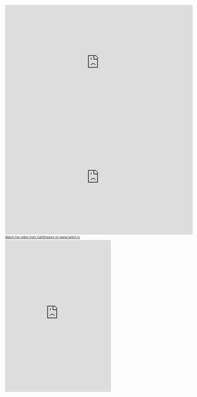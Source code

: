 <iframe src="https://clips.twitch.tv/embed?clip=FancyFineStarlingKappaPride" frameborder="0" allowfullscreen="true" height="378" width="620"></iframe>

<iframe src="https://player.twitch.tv/?channel=cahstreams" frameborder="0" allowfullscreen="true" scrolling="no" height="378" width="620"></iframe><a href="https://www.twitch.tv/cahstreams?tt_content=text_link&tt_medium=live_embed" style="padding:2px 0px 4px; display:block; width:345px; font-weight:normal; font-size:10px; text-decoration:underline;">Watch live video from CahStreams on www.twitch.tv</a>

<iframe src="https://www.twitch.tv/embed/cahstreams/chat" frameborder="0" scrolling="no" height="500" width="350"></iframe>

